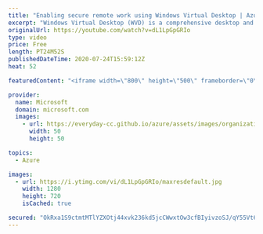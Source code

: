 ```yaml
---
title: "Enabling secure remote work using Windows Virtual Desktop | Azure Friday"
excerpt: "Windows Virtual Desktop (WVD) is a comprehensive desktop and app virtualization service running in Azure to enable secure remote work. Christiaan Brinkhoff joins Scott Hanselman to show how WVD is different from other desktop virtualization technologies, as well as how easy it is to implement and maintain."
originalUrl: https://youtube.com/watch?v=dL1LpGpGRIo
type: video
price: Free
length: PT24M52S
publishedDateTime: 2020-07-24T15:59:12Z
heat: 52

featuredContent: "<iframe width=\"800\" height=\"500\" frameborder=\"0\" src=\"https://www.youtube.com/embed/dL1LpGpGRIo\" allow=\"accelerometer; autoplay; encrypted-media; gyroscope; picture-in-picture\" allowfullscreen></iframe>"

provider:
  name: Microsoft
  domain: microsoft.com
  images:
    - url: https://everyday-cc.github.io/azure/assets/images/organizations/microsoft.com-50x50.jpg
      width: 50
      height: 50

topics:
  - Azure

images:
  - url: https://i.ytimg.com/vi/dL1LpGpGRIo/maxresdefault.jpg
    width: 1280
    height: 720
    isCached: true

secured: "OkRxa1S9ctmtMTlYZXOtj44xvk236kd5jcCWwxtOw3cfBIyivzoSJ/qY55Vt6venxFrFPNzgE+RV5ixtMWrtNh0gZUr4pGWWLx7OKh6h+kjvzeTCyEY+EFViqSJ/LgFOV4gDsl5wdgzT+dUVHAUU/uW04aDYX6TZuATrxLYqq3I4sUDcm3HHRKp+GbeRE2p/taxXEDq7NwJXACiT0vuOB5Fny92DEM4mY3mwbP6/MyLgAcXzhrXRi5Ouog6RjZtiVvO54QD4mdH/qmUReyOAqaaMNNW+GtnEmA3oT28Bx9MN20AhFAzuP4q58oBCeW0xT1sKiPUoHwVZI3qPKwM9fRlrkEU8iK4jx5B04uBNl3popXJstpAsykdgdZujWOeG8UjV1Tp1e1vUJJw2Iv/vZML7fqsbkjwH9Lr9qE3L+m0=;axStfZ9wlHzCytcYoizCdg=="
---
```



